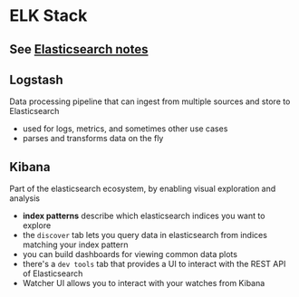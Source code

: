 # ELK Stack
## See [Elasticsearch notes](./Elasticsearch.md)

## Logstash
Data processing pipeline that can ingest from multiple sources and store to Elasticsearch
- used for logs, metrics, and sometimes other use cases
- parses and transforms data on the fly

## Kibana
Part of the elasticsearch ecosystem, by enabling visual exploration and analysis
- **index patterns** describe which elasticsearch indices you want to explore
- the `discover` tab lets you query data in elasticsearch from indices matching your index pattern
- you can build dashboards for viewing common data plots
- there's a `dev tools` tab that provides a UI to interact with the REST API of Elasticsearch
- Watcher UI allows you to interact with your watches from Kibana
